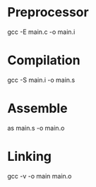# Preprocessor

gcc -E main.c -o main.i

# Compilation

gcc -S main.i -o main.s

# Assemble

as main.s -o main.o

# Linking

gcc -v -o main main.o
